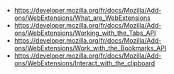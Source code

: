 - https://developer.mozilla.org/fr/docs/Mozilla/Add-ons/WebExtensions/What_are_WebExtensions
- https://developer.mozilla.org/fr/docs/Mozilla/Add-ons/WebExtensions/Working_with_the_Tabs_API
- https://developer.mozilla.org/fr/docs/Mozilla/Add-ons/WebExtensions/Work_with_the_Bookmarks_API
- https://developer.mozilla.org/fr/docs/Mozilla/Add-ons/WebExtensions/Interact_with_the_clipboard
